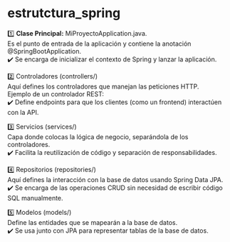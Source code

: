 # estrutctura_spring

1️⃣ **Clase Principal:** MiProyectoApplication.java.  
Es el punto de entrada de la aplicación y contiene la anotación @SpringBootApplication.  
✔️ Se encarga de inicializar el contexto de Spring y lanzar la aplicación.  

2️⃣ Controladores (controllers/)  
Aquí defines los controladores que manejan las peticiones HTTP.  
Ejemplo de un controlador REST:  
✔️ Define endpoints para que los clientes (como un frontend) interactúen con la API.  

3️⃣ Servicios (services/)  
Capa donde colocas la lógica de negocio, separándola de los controladores.  
✔️ Facilita la reutilización de código y separación de responsabilidades.  

4️⃣ Repositorios (repositories/)  
Aquí defines la interacción con la base de datos usando Spring Data JPA.  
✔️ Se encarga de las operaciones CRUD sin necesidad de escribir código SQL manualmente.  

5️⃣ Modelos (models/)  
Define las entidades que se mapearán a la base de datos.  
✔️ Se usa junto con JPA para representar tablas de la base de datos.  





